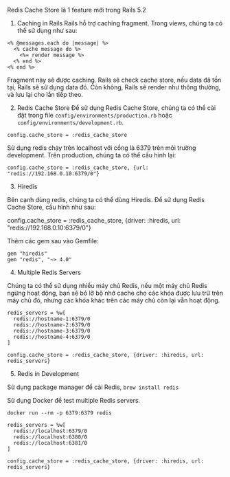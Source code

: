 Redis Cache Store là 1 feature mới trong Rails 5.2
1. Caching in Rails
Rails hỗ trợ caching fragment. Trong views, chúng ta có thể sử dụng như sau:
```
<% @messages.each do |message| %>
  <% cache message do %>
    <%= render message %>
  <% end %>
<% end %>
```
Fragment này sẽ được caching. Rails sẽ check cache store, nếu data đã tồn tại, Rails sẽ sử dụng data đó. Còn không, Rails sẽ render như thông thường, và lưu lại cho lần tiếp theo.

2. Redis Cache Store
Để sử dụng Redis Cache Store, chúng ta có thể cài đặt trong file `config/environments/production.rb` hoặc `config/environments/development.rb`.

`config.cache_store = :redis_cache_store`

Sử dụng redis chạy trên localhost với cổng là 6379 trên môi trường development. Trên production, chúng ta có thể cấu hình lại:

`config.cache_store = :redis_cache_store, {url: "redis://192.168.0.10:6379/0"}`

3. Hiredis

Bên cạnh dùng redis, chúng ta có thể dùng Hiredis. Để sử dụng Redis Cache Store, cấu hình như sau:

config.cache_store = :redis_cache_store, {driver: :hiredis, url: "redis://192.168.0.10:6379/0"}

Thêm các gem sau vào Gemfile:

```
gem "hiredis"
gem "redis", "~> 4.0"
```

4. Multiple Redis Servers

Chúng ta có thể sử dụng nhiều máy chủ Redis, nếu một máy chủ Redis ngừng hoạt động, bạn sẽ bỏ lỡ bộ nhớ cache cho các khóa được lưu trữ trên máy chủ đó, nhưng các khóa khác trên các máy chủ còn lại vẫn hoạt động.

```
redis_servers = %w[ 
  redis://hostname-1:6379/0
  redis://hostname-2:6379/0
  redis://hostname-3:6379/0
  redis://hostname-4:6379/0
]
```

`config.cache_store = :redis_cache_store, {driver: :hiredis, url: redis_servers}`

5. Redis in Development

Sử dụng package manager để cài Redis, 
`brew install redis`

Sử dụng Docker để test multiple Redis servers.

`docker run --rm -p 6379:6379 redis`

```
redis_servers = %w[ 
  redis://localhost:6379/0
  redis://localhost:6380/0
  redis://localhost:6381/0
]

config.cache_store = :redis_cache_store, {driver: :hiredis, url: redis_servers}
```